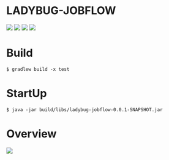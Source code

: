 # LADYBUG-JOBFLOW
![](https://img.shields.io/badge/license-Apache-green)
![](https://img.shields.io/badge/database-mysql-red)
![](https://img.shields.io/badge/build-gradle-yellow)
![](https://img.shields.io/badge/framework-springboot-blue)
# Build
```
$ gradlew build -x test 
```
# StartUp
```
$ java -jar build/libs/ladybug-jobflow-0.0.1-SNAPSHOT.jar 
```
# Overview
![](https://github.com/nobuglady/nobuglady-jobflow/blob/main/readme/1.jpg?raw=true)
